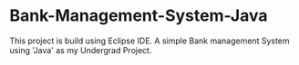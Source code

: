 # Bank-Management-System-Java

This project is build using Eclipse IDE. 
A simple Bank management System using 'Java' as my Undergrad Project.
